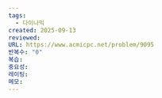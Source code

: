 ```yaml
---
tags:
  - 다이나믹
created: 2025-09-13
reviewed:
URL: https://www.acmicpc.net/problem/9095
반복수: "0"
복습:
중요성:
레이팅:
메모:
---
```

